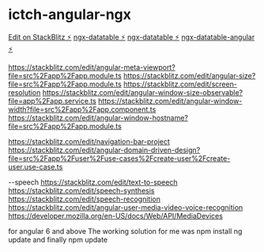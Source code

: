 # ictch-angular-ngx

[Edit on StackBlitz ⚡️](https://stackblitz.com/edit/ictch-angular-ngx)
[ngx-datatable ⚡️](https://github.com/swimlane/ngx-datatable/tree/master/src/app)
[ngx-datatable ⚡️](https://github.com/swimlane/ngx-datatable/tree/master/src/app)
[ngx-datatable-angular ⚡️](https://stackblitz.com/edit/ngx-datatable-angular)


https://stackblitz.com/edit/angular-meta-viewport?file=src%2Fapp%2Fapp.module.ts
https://stackblitz.com/edit/angular-size?file=src%2Fapp%2Fapp.module.ts
https://stackblitz.com/edit/screen-resolution
https://stackblitz.com/edit/angular-window-size-observable?file=app%2Fapp.service.ts
https://stackblitz.com/edit/angular-window-width?file=src%2Fapp%2Fapp.component.ts
https://stackblitz.com/edit/angular-window-hostname?file=src%2Fapp%2Fapp.module.ts

https://stackblitz.com/edit/navigation-bar-project
https://stackblitz.com/edit/angular-domain-driven-design?file=src%2Fapp%2Fuser%2Fuse-cases%2Fcreate-user%2Fcreate-user.use-case.ts

--speech
https://stackblitz.com/edit/text-to-speech
https://stackblitz.com/edit/speech-synthesis
https://stackblitz.com/edit/speech-recognition
https://stackblitz.com/edit/angular-user-media-video-voice-recognition
https://developer.mozilla.org/en-US/docs/Web/API/MediaDevices


for angular 6 and above
The working solution for me was
npm install
ng update
and finally
npm update